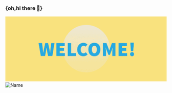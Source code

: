 ### {oh,hi there 👋}
![Welcome](https://github.com/Pai026/Pai026/blob/master/welcome.gif)
![Name](https://github.com/arihant-2310/arihant-2310/blob/master/name.gif)

<!--
**arihant-2310/arihant-2310** is a ✨ _special_ ✨ repository because its `README.md` (this file) appears on your GitHub profile.

Here are some ideas to get you started:

- 🔭 I’m currently working on ...
- 🌱 I’m currently learning ...
- 👯 I’m looking to collaborate on ...
- 🤔 I’m looking for help with ...
- 💬 Ask me about ...
- 📫 How to reach me: ...
- 😄 Pronouns: ...
- ⚡ Fun fact: ...
-->
